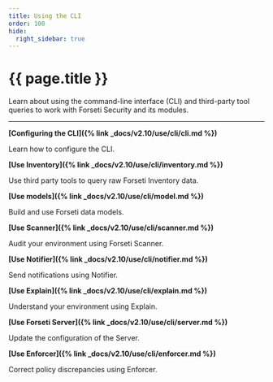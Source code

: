 ```yaml
---
title: Using the CLI
order: 100
hide:
  right_sidebar: true
---
```


# {{ page.title }}

Learn about using the command-line interface (CLI) and
third-party tool queries to work with Forseti Security
and its modules.

---

**[Configuring the CLI]({% link _docs/v2.10/use/cli/cli.md %})**

Learn how to configure the CLI.

**[Use Inventory]({% link _docs/v2.10/use/cli/inventory.md %})**

Use third party tools to query raw Forseti Inventory data.

**[Use models]({% link _docs/v2.10/use/cli/model.md %})**

Build and use Forseti data models.

**[Use Scanner]({% link _docs/v2.10/use/cli/scanner.md %})**

Audit your environment using Forseti Scanner.

**[Use Notifier]({% link _docs/v2.10/use/cli/notifier.md %})**

Send notifications using Notifier.

**[Use Explain]({% link _docs/v2.10/use/cli/explain.md %})**

Understand your environment using Explain.

**[Use Forseti Server]({% link _docs/v2.10/use/cli/server.md %})**

Update the configuration of the Server.

**[Use Enforcer]({% link _docs/v2.10/use/cli/enforcer.md %})**

Correct policy discrepancies using Enforcer.
